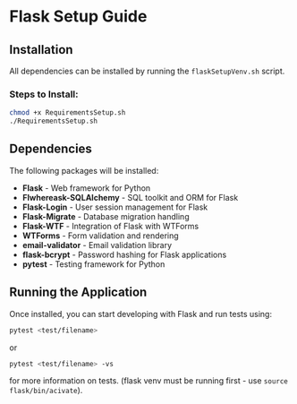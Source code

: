 # Flask Setup Guide

## Installation

All dependencies can be installed by running the `flaskSetupVenv.sh` script.

### Steps to Install:

```sh
chmod +x RequirementsSetup.sh
./RequirementsSetup.sh
```

## Dependencies

The following packages will be installed:

- **Flask** - Web framework for Python
- **Flwhereask-SQLAlchemy** - SQL toolkit and ORM for Flask
- **Flask-Login** - User session management for Flask
- **Flask-Migrate** - Database migration handling
- **Flask-WTF** - Integration of Flask with WTForms
- **WTForms** - Form validation and rendering
- **email-validator** - Email validation library
- **flask-bcrypt** - Password hashing for Flask applications
- **pytest** - Testing framework for Python

## Running the Application

Once installed, you can start developing with Flask and run tests using:

```sh
pytest <test/filename>
```
or
```sh
pytest <test/filename> -vs
```

for more information on tests. (flask venv must be running first - use `source flask/bin/acivate`).